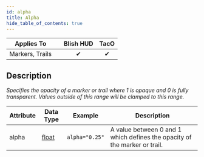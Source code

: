 ```yaml
---
id: alpha
title: Alpha
hide_table_of_contents: true
---
```


| Applies To | | Blish HUD | TacO |
|-|-|-|-|
| <center>Markers, Trails</center> | | <center>✔</center> | <center>✔</center> |

## Description

*Specifies the opacity of a marker or trail where 1 is opaque and 0 is fully transparent.  Values outside of this range will be clamped to this range.*

| Attribute | Data Type | Example | Description |
|-|-|-|-|
| alpha | [float](../datatypes/float) | `alpha="0.25"` | A value between 0 and 1 which defines the opacity of the marker or trail. |